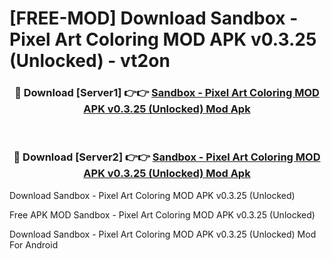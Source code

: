 # [FREE-MOD] Download Sandbox - Pixel Art Coloring MOD APK v0.3.25 (Unlocked) - vt2on


<div align="center">
<h3>🔴 Download [Server1] 👉👉 <a href="https://apk-comot.site?title=Sandbox_-_Pixel_Art_Coloring_MOD_APK_v0.3.25_(Unlocked)">Sandbox - Pixel Art Coloring MOD APK v0.3.25 (Unlocked) Mod Apk</a></h3><br>

<h3>🔴 Download [Server2] 👉👉 <a href="https://apk-comot.site?title=Sandbox_-_Pixel_Art_Coloring_MOD_APK_v0.3.25_(Unlocked)">Sandbox - Pixel Art Coloring MOD APK v0.3.25 (Unlocked) Mod Apk</a></h3>
</div>



Download Sandbox - Pixel Art Coloring MOD APK v0.3.25 (Unlocked) 

Free APK MOD Sandbox - Pixel Art Coloring MOD APK v0.3.25 (Unlocked) 

Download Sandbox - Pixel Art Coloring MOD APK v0.3.25 (Unlocked) Mod For Android
